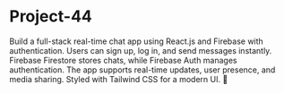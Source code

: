 # Project-44
Build a full-stack real-time chat app using React.js and Firebase with authentication. Users can sign up, log in, and send messages instantly. Firebase Firestore stores chats, while Firebase Auth manages authentication. The app supports real-time updates, user presence, and media sharing. Styled with Tailwind CSS for a modern UI. 🚀
